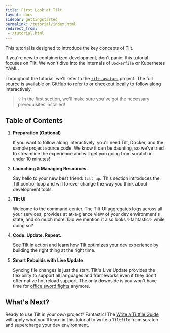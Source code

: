 ```yaml
---
title: First Look at Tilt
layout: docs
sidebar: gettingstarted
permalink: /tutorial/index.html
redirect_from:
 - /tutorial.html
---
```

This tutorial is designed to introduce the key concepts of Tilt.

If you're new to containerized development, don't panic: this tutorial focuses on Tilt.
We won't dive into the internals of `Dockerfile` or Kubernetes YAML.

Throughout the tutorial, we'll refer to the [`tilt-avatars`][repo-tilt-avatars] project.
The full source is available on [GitHub][repo-tilt-avatars] to refer to or checkout locally to follow along interactively.
> 💡 In the first section, we'll make sure you've got the necessary prerequisites installed!

## Table of Contents
1. **Preparation (Optional)**

   If you want to follow along interactively, you'll need Tilt, Docker, and the sample project source code.
   We know it can be daunting, so we've tried to streamline the experience and will get you going from scratch in under 10 minutes!

2. **Launching & Managing Resources**

   Say hello to your new best friend: `tilt up`.
   This section introduces the Tilt control loop and will forever change the way you think about development tools.
   
3. **Tilt UI**

   Welcome to the command center.
   The Tilt UI aggregates logs across all your services, provides at at-a-glance view of your dev environment's state, and so much more.
   Did we mention it also looks ✨fantastic✨ while doing so?

4. **Code. Update. Repeat.**

   See Tilt in action and learn how Tilt optimizes your dev experience by building the right thing at the right time.

5. **Smart Rebuilds with Live Update**

   Syncing file changes is just the start.
   Tilt's Live Update provides the flexibility to support all languages and frameworks even if they don't offer native hot reload support.
   The only downside is you won't have time for [office sword fights][xkcd-compile] anymore.


## What's Next?
Ready to use Tilt in your _own_ project?
Fantastic!
The [Write a Tiltfile Guide](/tiltfile_authoring.html) will apply what you'll learn in this tutorial to write a `Tiltfile` from scratch and supercharge your dev environment. 

[repo-tilt-avatars]: https://github.com/tilt-dev/tilt-avatars
[xkcd-compile]: https://xkcd.com/303/
